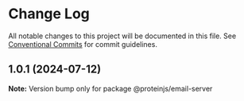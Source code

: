 # Change Log

All notable changes to this project will be documented in this file.
See [Conventional Commits](https://conventionalcommits.org) for commit guidelines.

## 1.0.1 (2024-07-12)

**Note:** Version bump only for package @proteinjs/email-server

